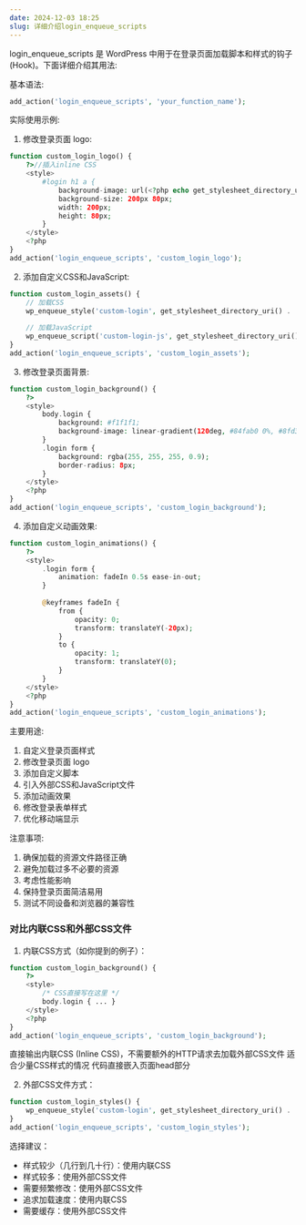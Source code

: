 ```yaml
---
date: 2024-12-03 18:25
slug: 详细介绍login_enqueue_scripts
---
```


login_enqueue_scripts 是 WordPress 中用于在登录页面加载脚本和样式的钩子(Hook)。下面详细介绍其用法:

基本语法:

```php
add_action('login_enqueue_scripts', 'your_function_name');
```

<!-- truncate -->

实际使用示例:

1. 修改登录页面 logo:
```php
function custom_login_logo() {
    ?>//插入inline CSS
    <style>
        #login h1 a {
            background-image: url(<?php echo get_stylesheet_directory_uri(); ?>/images/logo.png);
            background-size: 200px 80px;
            width: 200px;
            height: 80px;
        }
    </style>
    <?php
}
add_action('login_enqueue_scripts', 'custom_login_logo');
```

2. 添加自定义CSS和JavaScript:
```php
function custom_login_assets() {
    // 加载CSS
    wp_enqueue_style('custom-login', get_stylesheet_directory_uri() . '/css/login.css');
    
    // 加载JavaScript
    wp_enqueue_script('custom-login-js', get_stylesheet_directory_uri() . '/js/login.js', array('jquery'), '1.0', true);
}
add_action('login_enqueue_scripts', 'custom_login_assets');
```

3. 修改登录页面背景:
```php
function custom_login_background() {
    ?>
    <style>
        body.login {
            background: #f1f1f1;
            background-image: linear-gradient(120deg, #84fab0 0%, #8fd3f4 100%);
        }
        .login form {
            background: rgba(255, 255, 255, 0.9);
            border-radius: 8px;
        }
    </style>
    <?php
}
add_action('login_enqueue_scripts', 'custom_login_background');
```

4. 添加自定义动画效果:
```php
function custom_login_animations() {
    ?>
    <style>
        .login form {
            animation: fadeIn 0.5s ease-in-out;
        }
        
        @keyframes fadeIn {
            from {
                opacity: 0;
                transform: translateY(-20px);
            }
            to {
                opacity: 1;
                transform: translateY(0);
            }
        }
    </style>
    <?php
}
add_action('login_enqueue_scripts', 'custom_login_animations');
```

主要用途:
1. 自定义登录页面样式
2. 修改登录页面 logo
3. 添加自定义脚本
4. 引入外部CSS和JavaScript文件
5. 添加动画效果
6. 修改登录表单样式
7. 优化移动端显示

注意事项:
1. 确保加载的资源文件路径正确
2. 避免加载过多不必要的资源
3. 考虑性能影响
4. 保持登录页面简洁易用
5. 测试不同设备和浏览器的兼容性



### 对比内联CSS和外部CSS文件

1. 内联CSS方式（如你提到的例子）：
```php
function custom_login_background() {
    ?>
    <style>
        /* CSS直接写在这里 */
        body.login { ... }
    </style>
    <?php
}
add_action('login_enqueue_scripts', 'custom_login_background');
```

直接输出内联CSS (Inline CSS)，不需要额外的HTTP请求去加载外部CSS文件
适合少量CSS样式的情况
代码直接嵌入页面head部分



2. 外部CSS文件方式：

```php
function custom_login_styles() {
    wp_enqueue_style('custom-login', get_stylesheet_directory_uri() . '/css/login.css');
}
add_action('login_enqueue_scripts', 'custom_login_styles');
```

选择建议：
- 样式较少（几行到几十行）：使用内联CSS
- 样式较多：使用外部CSS文件
- 需要频繁修改：使用外部CSS文件
- 追求加载速度：使用内联CSS
- 需要缓存：使用外部CSS文件
